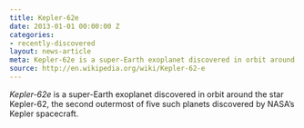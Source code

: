 ```yaml
---
title: Kepler-62e
date: 2013-01-01 00:00:00 Z
categories:
- recently-discovered
layout: news-article
meta: Kepler-62e is a super-Earth exoplanet discovered in orbit around the star Kepler-62
source: http://en.wikipedia.org/wiki/Kepler-62-e
---
```


*Kepler-62e* is a super-Earth exoplanet discovered in orbit around the star Kepler-62, the second outermost of five such planets discovered by NASA’s Kepler spacecraft.

